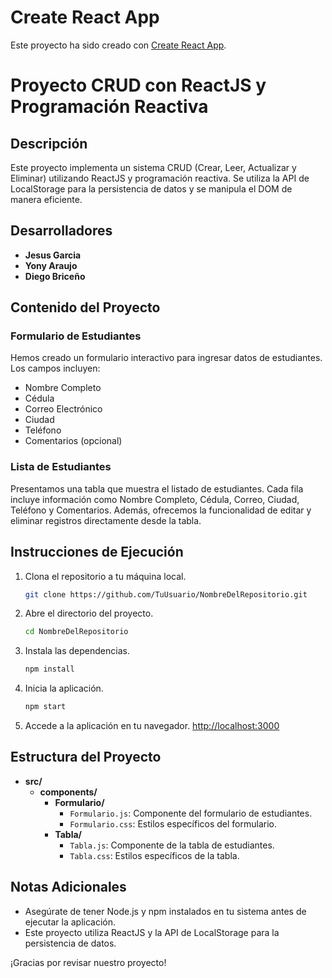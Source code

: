 # Create React App

Este proyecto ha sido creado con [Create React App](https://github.com/facebook/create-react-app).

# Proyecto CRUD con ReactJS y Programación Reactiva

## Descripción
Este proyecto implementa un sistema CRUD (Crear, Leer, Actualizar y Eliminar) utilizando ReactJS y programación reactiva. Se utiliza la API de LocalStorage para la persistencia de datos y se manipula el DOM de manera eficiente.

## Desarrolladores
- **Jesus Garcia**
- **Yony Araujo**
- **Diego Briceño**

## Contenido del Proyecto

### Formulario de Estudiantes
Hemos creado un formulario interactivo para ingresar datos de estudiantes. Los campos incluyen:
- Nombre Completo
- Cédula
- Correo Electrónico
- Ciudad
- Teléfono
- Comentarios (opcional)

### Lista de Estudiantes
Presentamos una tabla que muestra el listado de estudiantes. Cada fila incluye información como Nombre Completo, Cédula, Correo, Ciudad, Teléfono y Comentarios. Además, ofrecemos la funcionalidad de editar y eliminar registros directamente desde la tabla.

## Instrucciones de Ejecución

1. Clona el repositorio a tu máquina local.
   ```bash
   git clone https://github.com/TuUsuario/NombreDelRepositorio.git
   ```

2. Abre el directorio del proyecto.
   ```bash
   cd NombreDelRepositorio
   ```

3. Instala las dependencias.
   ```bash
   npm install
   ```

4. Inicia la aplicación.
   ```bash
   npm start
   ```

5. Accede a la aplicación en tu navegador.
   [http://localhost:3000](http://localhost:3000)

## Estructura del Proyecto
- **src/**
  - **components/**
    - **Formulario/**
      - `Formulario.js`: Componente del formulario de estudiantes.
      - `Formulario.css`: Estilos específicos del formulario.
    - **Tabla/**
      - `Tabla.js`: Componente de la tabla de estudiantes.
      - `Tabla.css`: Estilos específicos de la tabla.

## Notas Adicionales
- Asegúrate de tener Node.js y npm instalados en tu sistema antes de ejecutar la aplicación.
- Este proyecto utiliza ReactJS y la API de LocalStorage para la persistencia de datos.

¡Gracias por revisar nuestro proyecto!
